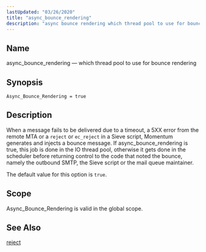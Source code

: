 ```yaml
---
lastUpdated: "03/26/2020"
title: "async_bounce_rendering"
description: "async bounce rendering which thread pool to use for bounce rendering Async Bounce Rendering true When a message fails to be delivered due to a timeout a 5 XX error from the remote MTA or a reject or ec reject in a Sieve script Momentum generates and injects a bounce..."
---
```


<a name="conf.ref.async_bounce_rendering"></a> 
## Name

async_bounce_rendering — which thread pool to use for bounce rendering

## Synopsis

`Async_Bounce_Rendering = true`

<a name="idp7499360"></a> 
## Description

When a message fails to be delivered due to a timeout, a 5XX error from the remote MTA or a `reject` or `ec_reject` in a Sieve script, Momentum generates and injects a bounce message. If async_bounce_rendering is true, this job is done in the IO thread pool, otherwise it gets done in the scheduler before returning control to the code that noted the bounce, namely the outbound SMTP, the Sieve script or the mail queue maintainer.

The default value for this option is `true`.

<a name="idp7503184"></a> 
## Scope

Async_Bounce_Rendering is valid in the global scope.

<a name="idp7504832"></a> 
## See Also

[reject](/momentum/3/3-reference/sieve-ref-reject)